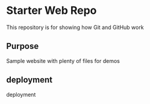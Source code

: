 # Starter Web Repo

This repository is for showing how Git and GitHub work

## Purpose

Sample website with plenty of files for demos 


## deployment

deployment